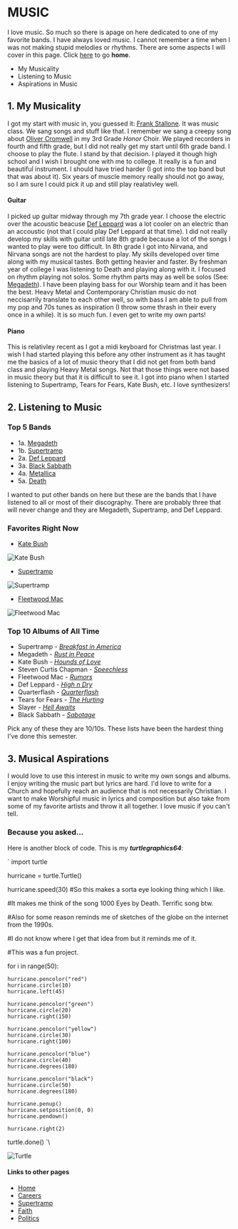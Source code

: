 # MUSIC
I love music. So much so there is apage on here dedicated to one of my favorite bands. I have always loved music. I cannot remember a time when I was not making stupid melodies or rhythms. There are some aspects I will cover in this page. Click [here](/README.md) to go **home**.
  * My Musicality
  * Listening to Music
  * Aspirations in Music
  
## 1. My Musicality
I got my start with music in, you guessed it: [Frank Stallone](https://www.youtube.com/watch?v=bx0sVbWjMDo). It was music class. We sang songs and stuff like that. I remember we sang a creepy song about [Oliver Cromwell](https://www.oxfordlieder.co.uk/song/3289) in my 3rd Grade _Honor_ Choir. We played recorders in fourth and fifth grade, but I did not really get my start until 6th grade band. I choose to play the flute. I stand by that decision. I played it though high school and I wish I brought one with me to college. It really is a fun and beautiful instrument. I should have tried harder (I got into the top band but that was about it). Six years of muscle memory really should not go away, so I am sure I could pick it up and still play realativley well. 
#### Guitar
I picked up guitar midway through my 7th grade year. I choose the electric over the acoustic beacuse [Def Leppard](https://www.youtube.com/watch?v=SKRFWjXbR7Y) was a lot cooler on an electric than an accoustic (not that I could play Def Leppard at that time). I did not really develop my skills with guitar until late 8th grade because a lot of the songs I wanted to play were too difficult. In 8th grade I got into Nirvana, and Nirvana songs are not the hardest to play. My skills developed over time along with my musical tastes. Both getting heavier and faster. By freshman year of college I was listening to Death and playing along with it. I focused on rhythm playing not solos. Some rhythm parts may as well be solos (See: [Megadeth](https://www.youtube.com/watch?v=Pok6dO4J6dg)). I have been playing bass for our Worship team and it has been the best. Heavy Metal and Contemporary Christian music do not neccisarrily translate to each other well, so with bass I am able to pull from my pop and 70s tunes as inspiration (I throw some thrash in their every once in a while). It is so much fun. I even get to write my own parts!
#### Piano
This is relativley recent as I got a midi keyboard for Christmas last year. I wish I had started playing this before any other instrument as it has taught me the basics of a lot of music theory that I did not get from both band class and playing Heavy Metal songs. Not that those things were not based in music theory but that it is difficult to see it. I got into piano when I started listening to Supertramp, Tears for Fears, Kate Bush, etc. I love synthesizers!

## 2. Listening to Music
### Top 5 Bands
* 1a. [Megadeth](https://www.youtube.com/watch?v=JjkIhYU33v8)
* 1b. [Supertramp](https://www.youtube.com/watch?v=FKVKZsmPsjQ)
* 2a. [Def Leppard](https://www.youtube.com/watch?v=IQzw1wJO8bY)
* 3a. [Black Sabbath](https://www.youtube.com/watch?v=Jfox9Gt0Ulw)
* 4a. [Metallica](https://www.youtube.com/watch?v=6rNELTZO0QQ&list=PL6ogdCG3tAWiIOauDDXTvfTL-Gx4vz1Wt&index=5)
* 5a. [Death](https://www.youtube.com/watch?v=LBIFlz__1EY)

I wanted to put other bands on here but these are the bands that I have listened to all or most of their discography. There are probably three that will never change and they are Megadeth, Supertramp, and Def Leppard.
### Favorites Right Now
* [Kate Bush](https://www.youtube.com/watch?v=Fk-4lXLM34g)

![Kate Bush](/katebush.jpg)

* [Supertramp](https://www.youtube.com/watch?v=T94GqLtPlN8)

![Supertramp](https://lh3.googleusercontent.com/proxy/PwLdbJZjrhp24HWRy5b3kDGL9bTRjDR2d6NLwZvskqEcQzg0sxIR8SNo_DqUxaKvie4FFdRWLerMWtua58LOB6Ffc-gKF05Xs_bzJOfoEbUjn0sRoZfqO-BlQYfc)

* [Fleetwood Mac](https://www.youtube.com/watch?v=KAz_a8AjHgE)

![Fleetwood Mac](https://i.pinimg.com/originals/bd/c6/f3/bdc6f330632e5460eed96554efc403cc.png)
### Top 10 Albums of All Time
* Supertramp - [_Breakfast in America_](https://www.youtube.com/watch?v=82AA8OeSnxI)
* Megadeth - [_Rust in Peace_](https://www.youtube.com/watch?v=pFrQ2uS_9dc)
* Kate Bush - [_Hounds of Love_](https://www.youtube.com/watch?v=et0baVB-TIc)
* Steven Curtis Chapman - [_Speechless_](https://open.spotify.com/album/1l7ysbnQNktE8IGRSQeeKg)
* Fleetwood Mac - [_Rumors_](https://www.youtube.com/watch?v=TNM_ekVl3gI)
* Def Leppard - [_High n Dry_](https://www.youtube.com/watch?v=ykWegLk4QvQ)
* Quarterflash - [_Quarterflash_](https://open.spotify.com/album/4kW6CPrK2OPc0OrEcwOFQN)
* Tears for Fears - [_The Hurting_](https://www.youtube.com/watch?v=PaUg2d3ICqY)
* Slayer - [_Hell Awaits_](https://www.youtube.com/watch?v=jz3KIFMw92E)
* Black Sabbath - [_Sabotage_](https://www.youtube.com/watch?v=ipNOKC5u7ZQ)

Pick any of these they are 10/10s. These lists have been the hardest thing I've done this semester. 
## 3. Musical Aspirations
I would love to use this interest in music to write my own songs and albums. I enjoy writing the music part but lyrics are hard. I'd love to write for a Church and hopefully reach an audience that is not necessarily Christian. I want to make Worshipful music in lyrics and composition but also take from some of my favorite artists and throw it all together. I love music if you can't tell. 


### Because you asked...
 Here is another block of code. This is my **_turtlegraphics64_**:

\` import turtle 

  hurricane = turtle.Turtle()

  hurricane.speed(30)
  #So this makes a sorta eye looking thing which I like.

  #It makes me think of the song 1000 Eyes by Death. Terrific song btw.

  #Also for some reason reminds me of sketches of the globe on the internet from the 1990s.

  #I do not know where I get that idea from but it reminds me of it.

  #This was a fun project.

 for i in range(50):

    hurricane.pencolor("red")
    hurricane.circle(10)
    hurricane.left(45)
    
    hurricane.pencolor("green")
    hurricane.circle(20)
    hurricane.right(150)

    hurricane.pencolor("yellow")
    hurricane.circle(30)
    hurricane.right(100)

    hurricane.pencolor("blue")
    hurricane.circle(40)
    hurricane.degrees(180)

    hurricane.pencolor("black")
    hurricane.circle(50)
    hurricane.degrees(180)
    
    hurricane.penup()
    hurricane.setposition(0, 0)
    hurricane.pendown()
    
    hurricane.right(2)
    
turtle.done() `\

![Turtle](/turtle.png)
 





#### Links to other pages
* [Home](/README.md)
* [Careers](/Careers.md)
* [Supertramp](/Supertramp.md)
* [Faith](/Faith.md)
* [Politics](/Politics.md)

